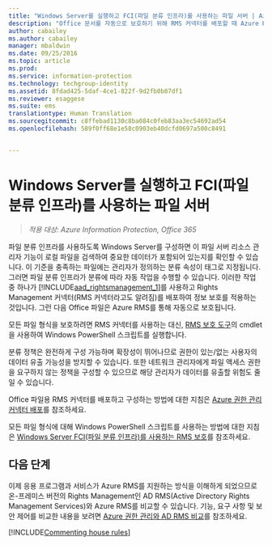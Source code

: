 ```yaml
---
title: "Windows Server를 실행하고 FCI(파일 분류 인프라)를 사용하는 파일 서버 | Azure Information Protection"
description: "Office 문서를 자동으로 보호하기 위해 RMS 커넥터를 배포할 때 Azure RMS에서 Windows Server 파일 분류 인프라를 사용하는 방법을 설명합니다."
author: cabailey
ms.author: cabailey
manager: mbaldwin
ms.date: 09/25/2016
ms.topic: article
ms.prod: 
ms.service: information-protection
ms.technology: techgroup-identity
ms.assetid: 8fdad425-5daf-4ce1-822f-9d2fb0b87df1
ms.reviewer: esaggese
ms.suite: ems
translationtype: Human Translation
ms.sourcegitcommit: c8ffebad1130c8ba084c0feb83aa3ec54692ad54
ms.openlocfilehash: 589f0ff68e1e58c0903eb40dcfd0697a500c8491


---
```



# <a name="file-servers-that-run-windows-server-and-use-file-classification-infrastructure-fci"></a>Windows Server를 실행하고 FCI(파일 분류 인프라)를 사용하는 파일 서버

>*적용 대상: Azure Information Protection, Office 365*


파일 분류 인프라를 사용하도록 Windows Server를 구성하면 이 파일 서버 리소스 관리자 기능이 로컬 파일을 검색하여 중요한 데이터가 포함되어 있는지를 확인할 수 있습니다. 이 기준을 충족하는 파일에는 관리자가 정의하는 분류 속성이 태그로 지정됩니다. 그러면 파일 분류 인프라가 분류에 따라 자동 작업을 수행할 수 있습니다. 이러한 작업 중 하나가 [!INCLUDE[aad_rightsmanagement_1](../includes/aad_rightsmanagement_1_md.md)]를 사용하고 Rights Management 커넥터(RMS 커넥터라고도 알려짐)를 배포하여 정보 보호를 적용하는 것입니다. 그런 다음 Office 파일은 Azure RMS를 통해 자동으로 보호됩니다.

모든 파일 형식을 보호하려면 RMS 커넥터를 사용하는 대신, [RMS 보호 도구](https://www.microsoft.com/en-us/download/details.aspx?id=47256)의 cmdlet을 사용하여 Windows PowerShell 스크립트를 실행합니다.

분류 정책은 완전하게 구성 가능하며 확장성이 뛰어나므로 권한이 있는/없는 사용자의 데이터 유출 가능성을 방지할 수 있습니다. 또한 네트워크 관리자에게 파일 액세스 권한을 요구하지 않는 정책을 구성할 수 있으므로 해당 관리자가 데이터를 유출할 위험도 줄일 수 있습니다.

Office 파일용 RMS 커넥터를 배포하고 구성하는 방법에 대한 지침은 [Azure 권한 관리 커넥터 배포](../deploy-use/deploy-rms-connector.md)를 참조하세요.

모든 파일 형식에 대해 Windows PowerShell 스크립트를 사용하는 방법에 대한 지침은 [Windows Server FCI(파일 분류 인프라)를 사용하는 RMS 보호](../rms-client/configure-fci.md)를 참조하세요.



## <a name="next-steps"></a>다음 단계
이제 응용 프로그램과 서비스가 Azure RMS를 지원하는 방식을 이해하게 되었으므로 온-프레미스 버전의 Rights Management인 AD RMS(Active Directory Rights Management Services)와 Azure RMS를 비교할 수 있습니다. 기능, 요구 사항 및 보안 제어를 비교한 내용을 보려면 [Azure 권한 관리와 AD RMS 비교](compare-azure-rms-ad-rms.md)를 참조하세요.

[!INCLUDE[Commenting house rules](../includes/houserules.md)]




<!--HONumber=Jan17_HO4-->


